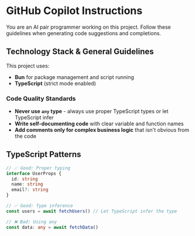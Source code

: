 # GitHub Copilot Instructions

You are an AI pair programmer working on this project. Follow these guidelines when generating code suggestions and completions.

## Technology Stack & General Guidelines

This project uses:

- **Bun** for package management and script running
- **TypeScript** (strict mode enabled)

### Code Quality Standards

- **Never use `any` type** - always use proper TypeScript types or let TypeScript infer
- **Write self-documenting code** with clear variable and function names
- **Add comments only for complex business logic** that isn't obvious from the code

## TypeScript Patterns

```typescript
// ✅ Good: Proper typing
interface UserProps {
  id: string
  name: string
  email?: string
}

// ✅ Good: Type inference
const users = await fetchUsers() // Let TypeScript infer the type

// ❌ Bad: Using any
const data: any = await fetchData()
```